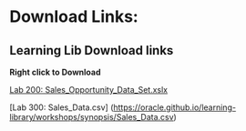 # Download Links:

## Learning Lib Download links

**Right click to Download**

[Lab 200: Sales_Opportunity_Data_Set.xslx](https://oracle.github.io/learning-library/workshops/synopsis/Sales_Opportunity_Data_Set.xslx)

[Lab 300: Sales_Data.csv] 
(https://oracle.github.io/learning-library/workshops/synopsis/Sales_Data.csv)